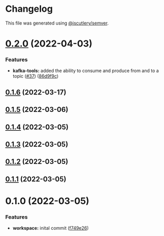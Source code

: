 # Changelog

This file was generated using [@jscutlery/semver](https://github.com/jscutlery/semver).

# [0.2.0](https://github.com/FinnDore/kafka-tools/compare/v0.1.6...v0.2.0) (2022-04-03)


### Features

* **kafka-tools:** added the ability to consume and produce from and to a topic ([#37](https://github.com/FinnDore/kafka-tools/issues/37)) ([86d9f9c](https://github.com/FinnDore/kafka-tools/commit/86d9f9c019670db761016df2226fa71733579b21))



## [0.1.6](https://github.com/FinnDore/kafka-tools/compare/v0.1.5...v0.1.6) (2022-03-17)



## [0.1.5](https://github.com/FinnDore/kafka-tools/compare/v0.1.4...v0.1.5) (2022-03-06)



## [0.1.4](https://github.com/FinnDore/kafka-tools/compare/v0.1.3...v0.1.4) (2022-03-05)



## [0.1.3](https://github.com/FinnDore/kafka-tools/compare/v0.1.2...v0.1.3) (2022-03-05)



## [0.1.2](https://github.com/FinnDore/kafka-tools/compare/v0.1.1...v0.1.2) (2022-03-05)



## [0.1.1](https://github.com/FinnDore/kafka-tools/compare/v0.1.0...v0.1.1) (2022-03-05)



# 0.1.0 (2022-03-05)


### Features

* **workspace:** inital commit ([f749e26](https://github.com/FinnDore/kafka-tools/commit/f749e261ceea7ac37363927ff3b8084300c35e31))
